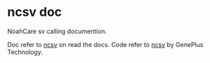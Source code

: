 # ncsv doc
NoahCare sv calling documention.

Doc refer to [ncsv](https://ncsv.readthedocs.io/en/latest/index.html) on read the docs.
Code refer to [ncsv](https://github.com/GenePlus/ncsv) by GenePlus Technology.




